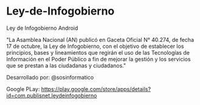 Ley-de-Infogobierno
===================

Ley de Infogobierno Android

"La Asamblea  Nacional (AN) publicó en Gaceta Oficial N° 40.274, de fecha 17 de octubre, la Ley de Infogobierno, con el objetivo de establecer los principios, bases y lineamientos que regirán el uso de las Tecnologías de Información en el Poder Público a fin de mejorar la gestión y los servicios que se prestan a las ciudadanas y ciudadanos."


Desarrollado por: @sosinformatico

Google PLay: https://play.google.com/store/apps/details?id=com.publisnet.leydeinfogobierno
